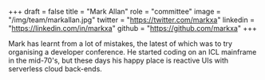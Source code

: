 +++
draft = false
title = "Mark Allan"
role = "committee"
image = "/img/team/markallan.jpg"
twitter = "https://twitter.com/markxa"
linkedin = "https://linkedin.com/in/markxa"
github = "https://github.com/markxa"
+++

Mark has learnt from a lot of mistakes, the latest of which was to try organising a developer conference. He started coding on an ICL mainframe in the mid-70's, but these days his happy place is reactive UIs with serverless cloud back-ends.